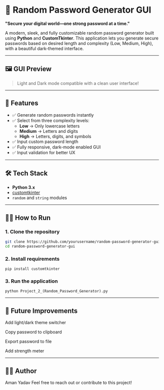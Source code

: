 # 🔐 Random Password Generator GUI

**"Secure your digital world—one strong password at a time."**

A modern, sleek, and fully customizable random password generator built using **Python** and **CustomTkinter**. This application lets you generate secure passwords based on desired length and complexity (Low, Medium, High), with a beautiful dark-themed interface.

---

## 🖼️ GUI Preview

> Light and Dark mode compatible with a clean user interface!

---

## 🚀 Features

- ✅ Generate random passwords instantly
- ✅ Select from three complexity levels:
  - **Low** → Only lowercase letters
  - **Medium** → Letters and digits
  - **High** → Letters, digits, and symbols
- ✅ Input custom password length
- ✅ Fully responsive, dark-mode enabled GUI
- ✅ Input validation for better UX

---

## 🛠️ Tech Stack

- **Python 3.x**
- [customtkinter](https://github.com/TomSchimansky/CustomTkinter)
- `random` and `string` modules

---

## 🧑‍💻 How to Run

### 1. Clone the repository

```bash
git clone https://github.com/yourusername/random-password-generator-gui.git
cd random-password-generator-gui
```

### 2. Install requirements
```
pip install customtkinter
```
### 3. Run the application
```
python Project_2_(Random_Password_Generator).py
```

---

## 🧠 Future Improvements
 Add light/dark theme switcher

 Copy password to clipboard

 Export password to file

 Add strength meter

---

## 🙋‍♂️ Author
Aman Yadav
Feel free to reach out or contribute to this project!
